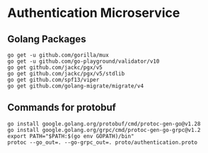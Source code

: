 # Authentication Microservice

## Golang Packages

```
go get -u github.com/gorilla/mux
go get -u github.com/go-playground/validator/v10
go get github.com/jackc/pgx/v5
go get github.com/jackc/pgx/v5/stdlib
go get github.com/spf13/viper
go get github.com/golang-migrate/migrate/v4
```

## Commands for protobuf

```
go install google.golang.org/protobuf/cmd/protoc-gen-go@v1.28
go install google.golang.org/grpc/cmd/protoc-gen-go-grpc@v1.2
export PATH="$PATH:$(go env GOPATH)/bin"
protoc --go_out=. --go-grpc_out=. proto/authentication.proto
```